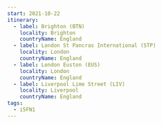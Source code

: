 ```yaml
---
start: 2021-10-22
itinerary:
  - label: Brighton (BTN)
    locality: Brighton
    countryName: England
  - label: London St Pancras International (STP)
    locality: London
    countryName: England
  - label: London Euston (EUS)
    locality: London
    countryName: England
  - label: Liverpool Lime Street (LIV)
    locality: Liverpool
    countryName: England
tags:
  - i5FN1
---
```


